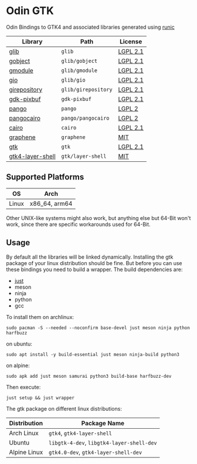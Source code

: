 # Odin GTK

Odin Bindings to GTK4 and associated libraries generated using [runic](https://github.com/Samudevv/runic)

| Library                                                          | Path                | License                                                                                    |
| ---------------------------------------------------------------- | ------------------- | ------------------------------------------------------------------------------------------ |
| [glib](https://gitlab.gnome.org/GNOME/glib)                      | `glib`              | [LGPL 2.1](https://gitlab.gnome.org/GNOME/glib/-/blob/main/LICENSES/LGPL-2.1-or-later.txt) |
| [gobject](https://gitlab.gnome.org/GNOME/glib)                   | `glib/gobject`      | [LGPL 2.1](https://gitlab.gnome.org/GNOME/glib/-/blob/main/LICENSES/LGPL-2.1-or-later.txt) |
| [gmodule](https://gitlab.gnome.org/GNOME/glib)                   | `glib/gmodule`      | [LGPL 2.1](https://gitlab.gnome.org/GNOME/glib/-/blob/main/LICENSES/LGPL-2.1-or-later.txt) |
| [gio](https://gitlab.gnome.org/GNOME/glib)                       | `glib/gio`          | [LGPL 2.1](https://gitlab.gnome.org/GNOME/glib/-/blob/main/LICENSES/LGPL-2.1-or-later.txt) |
| [girepository](https://gitlab.gnome.org/GNOME/glib)              | `glib/girepository` | [LGPL 2.1](https://gitlab.gnome.org/GNOME/glib/-/blob/main/LICENSES/LGPL-2.1-or-later.txt) |
| [gdk-pixbuf](https://gitlab.gnome.org/GNOME/gdk-pixbuf)          | `gdk-pixbuf`        | [LGPL 2.1](https://gitlab.gnome.org/GNOME/gdk-pixbuf/-/blob/master/COPYING)                |
| [pango](https://gitlab.gnome.org/GNOME/pango.git)                | `pango`             | [LGPL 2](https://gitlab.gnome.org/GNOME/pango/-/blob/main/COPYING)                         |
| [pangocairo](https://gitlab.gnome.org/GNOME/pango.git)           | `pango/pangocairo`  | [LGPL 2](https://gitlab.gnome.org/GNOME/pango/-/blob/main/COPYING)                         |
| [cairo](https://gitlab.freedesktop.org/cairo/cairo.git)          | `cairo`             | [LGPL 2.1](https://gitlab.freedesktop.org/cairo/cairo/-/blob/master/COPYING-LGPL-2.1)      |
| [graphene](https://github.com/ebassi/graphene)                   | `graphene`          | [MIT](https://github.com/ebassi/graphene/blob/master/LICENSES/MIT.txt)                     |
| [gtk](https://gitlab.gnome.org/GNOME/gtk)                        | `gtk`               | [LGPL 2.1](https://gitlab.gnome.org/GNOME/gtk/-/blob/main/COPYING)                         |
| [gtk4-layer-shell](https://github.com/wmww/gtk4-layer-shell.git) | `gtk/layer-shell`   | [MIT](https://github.com/wmww/gtk4-layer-shell/blob/main/LICENSE)                          |

## Supported Platforms

| OS    | Arch          |
| ----- | ------------- |
| Linux | x86_64, arm64 |

Other UNIX-like systems might also work, but anything else but 64-Bit won't work, since there are specific workarounds used for 64-Bit.

## Usage

By default all the libraries will be linked dynamically. Installing the gtk package of your linux distribution should be fine. But before you can use these bindings you need to build a wrapper. The build dependencies are:

+ [just](https://just.systems)
+ meson
+ ninja
+ python
+ gcc

To install them on archlinux:
```
sudo pacman -S --needed --noconfirm base-devel just meson ninja python harfbuzz
```
on ubuntu:
```
sudo apt install -y build-essential just meson ninja-build python3
```
on alpine:
```
sudo apk add just meson samurai python3 build-base harfbuzz-dev
```

Then execute:

```
just setup && just wrapper
```

The gtk package on different linux distributions:

| Distribution | Package Name                              |
| ------------ | ----------------------------------------- |
| Arch Linux   | `gtk4`, `gtk4-layer-shell`                |
| Ubuntu       | `libgtk-4-dev`, `libgtk4-layer-shell-dev` |
| Alpine Linux | `gtk4.0-dev`, `gtk4-layer-shell-dev`      |
